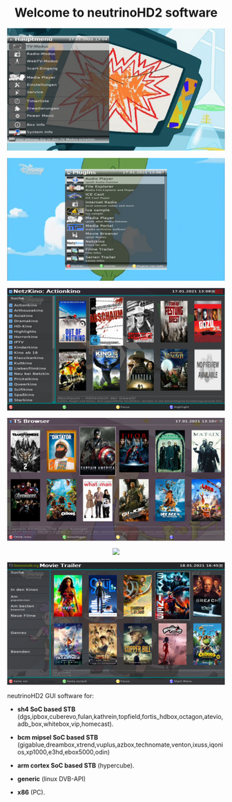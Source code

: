 
<h1 align="center">
  Welcome to neutrinoHD2 software
</h1>

<p align="center">
  <img src="nhd2-exp/doc/resources/mainmenu.png">
</p>

<p align="center">
  <img src="nhd2-exp/doc/resources/plugins.png">
</p>

<p align="center">
  <img src="nhd2-exp/doc/resources/netzkino.png">
</p>

<p align="center">
  <img src="nhd2-exp/doc/resources/tsbrowser.png">
</p>

<p align="center">
  <img src="nhd2-exp/doc/resources/tsbrowser_art.bmp">
</p>

<p align="center">
  <img src="nhd2-exp/doc/resources/movietrailer.png">
</p>

neutrinoHD2 GUI software for:

- **sh4 SoC based STB** (dgs,ipbox,cuberevo,fulan,kathrein,topfield,fortis_hdbox,octagon,atevio,adb_box,whitebox,vip,homecast).

- **bcm mipsel SoC based STB** (gigablue,dreambox,xtrend,vuplus,azbox,technomate,venton,ixuss,iqonios,xp1000,e3hd,ebox5000,odin)

- **arm cortex SoC based STB** (hypercube).

- **generic** (linux DVB-API)

- **x86** (PC). 
